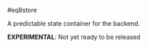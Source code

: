 #eq8store

A predictable state container for the backend.

**EXPERIMENTAL**: Not yet ready to be released
